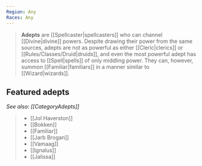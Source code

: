 ```yaml
---
Region: Any
Races: Any
---
```


> **Adepts** are [[Spellcaster|spellcasters]] who can channel [[Divine|divine]] powers. Despite drawing their power from the same sources, adepts are not as powerful as either [[Cleric|clerics]] or [[Rules/Classes/Druid|druids]], and even the most powerful adept has access to [[Spell|spells]] of only middling power. They can, however, summon [[Familiar|familiars]] in a manner similar to [[Wizard|wizards]].


## Featured adepts

*See also: [[CategoryAdepts]]*
> - [[Jol Haverston]]
> - [[Bokken]]
> - [[Familiar]]
> - [[Jarb Brogan]]
> - [[Vamaag]]
> - [[Ignalus]]
> - [[Jalissa]]







